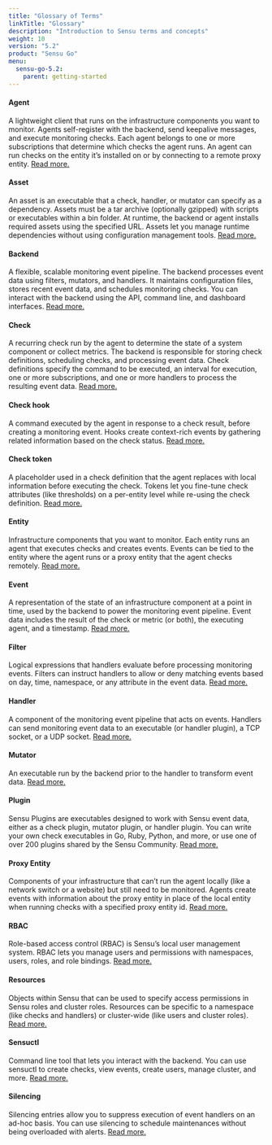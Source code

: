 ```yaml
---
title: "Glossary of Terms"
linkTitle: "Glossary"
description: "Introduction to Sensu terms and concepts"
weight: 10
version: "5.2"
product: "Sensu Go"
menu:
  sensu-go-5.2:
    parent: getting-started
---
```


#### Agent
A lightweight client that runs on the infrastructure components you want to monitor.
Agents self-register with the backend, send keepalive messages, and execute monitoring checks.
Each agent belongs to one or more subscriptions that determine which checks the agent runs.
An agent can run checks on the entity it’s installed on or by connecting to a remote proxy entity.
[Read more.][1]

#### Asset
An asset is an executable that a check, handler, or mutator can specify as a dependency.
Assets must be a tar archive (optionally gzipped) with scripts or executables within a bin folder.
At runtime, the backend or agent installs required assets using the specified URL.
Assets let you manage runtime dependencies without using configuration management tools.
[Read more.][4]

#### Backend
A flexible, scalable monitoring event pipeline.
The backend processes event data using filters, mutators, and handlers.
It maintains configuration files, stores recent event data, and schedules monitoring checks.
You can interact with the backend using the API, command line, and dashboard interfaces.
[Read more.][2]

#### Check
A recurring check run by the agent to determine the state of a system component or collect metrics.
The backend is responsible for storing check definitions, scheduling checks, and processing event data.
Check definitions specify the command to be executed, an interval for execution, one or more subscriptions, and one or more handlers to process the resulting event data.
[Read more.][3]

#### Check hook
A command executed by the agent in response to a check result, before creating a monitoring event.
Hooks create context-rich events by gathering related information based on the check status.
[Read more.][5]

#### Check token
A placeholder used in a check definition that the agent replaces with local information before executing the check.
Tokens let you fine-tune check attributes (like thresholds) on a per-entity level while re-using the check definition.
[Read more.][16]

#### Entity
Infrastructure components that you want to monitor.
Each entity runs an agent that executes checks and creates events.
Events can be tied to the entity where the agent runs or a proxy entity that the agent checks remotely.
[Read more.][7]

#### Event
A representation of the state of an infrastructure component at a point in time, used by the backend to power the monitoring event pipeline.
Event data includes the result of the check or metric (or both), the executing agent, and a timestamp.
[Read more.][8]

#### Filter
Logical expressions that handlers evaluate before processing monitoring events.
Filters can instruct handlers to allow or deny matching events based on day, time, namespace, or any attribute in the event data.
[Read more.][9]

#### Handler
A component of the monitoring event pipeline that acts on events.
Handlers can send monitoring event data to an executable (or handler plugin), a TCP socket, or a UDP socket.
[Read more.][10]

#### Mutator
An executable run by the backend prior to the handler to transform event data.
[Read more.][11]

#### Plugin
Sensu Plugins are executables designed to work with Sensu event data, either as a check plugin, mutator plugin, or handler plugin. 
You can write your own check executables in Go, Ruby, Python, and more, or use one of over 200 plugins shared by the Sensu Community.
[Read more.][6]

#### Proxy Entity
Components of your infrastructure that can’t run the agent locally (like a network switch or a website) but still need to be monitored.
Agents create events with information about the proxy entity in place of the local entity when running checks with a specified proxy entity id.
[Read more.][12]

#### RBAC
Role-based access control (RBAC) is Sensu’s local user management system.
RBAC lets you manage users and permissions with namespaces, users, roles, and role bindings.
[Read more.][13]

#### Resources
Objects within Sensu that can be used to specify access permissions in Sensu roles and cluster roles.
Resources can be specific to a namespace (like checks and handlers) or cluster-wide (like users and cluster roles).
[Read more.][18]

#### Sensuctl
Command line tool that lets you interact with the backend.
You can use sensuctl to create checks, view events, create users, manage cluster, and more.
[Read more.][14]

#### Silencing
Silencing entries allow you to suppress execution of event handlers on an ad-hoc basis.
You can use silencing to schedule maintenances without being overloaded with alerts.
[Read more.][17]

[1]: ../../reference/agent/
[2]: ../../reference/backend/
[3]: ../../reference/checks
[4]: ../../reference/assets
[5]: ../../reference/hooks
[6]: ../../reference/checks
[7]: ../../reference/entities
[8]: ../../reference/events
[9]: ../../reference/filters
[10]: ../../reference/handlers
[11]: ../../reference/mutators
[12]: ../../reference/entities#proxy-entities
[13]: ../../reference/rbac
[14]: ../../sensuctl/reference/
[15]: ../../reference/checks/#subdue-attributes
[16]: ../../reference/tokens
[17]: ../../reference/silencing
[18]: ../../reference/rbac#resources
